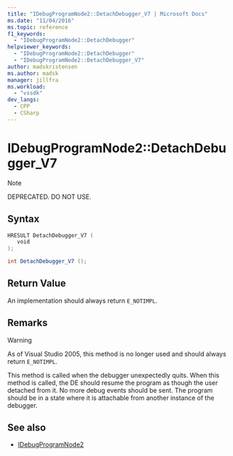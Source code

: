 ```yaml
---
title: "IDebugProgramNode2::DetachDebugger_V7 | Microsoft Docs"
ms.date: "11/04/2016"
ms.topic: reference
f1_keywords:
  - "IDebugProgramNode2::DetachDebugger"
helpviewer_keywords:
  - "IDebugProgramNode2::DetachDebugger"
  - "IDebugProgramNode2::DetachDebugger_V7"
author: madskristensen
ms.author: madsk
manager: jillfra
ms.workload:
  - "vssdk"
dev_langs:
  - CPP
  - CSharp
---
```

# IDebugProgramNode2::DetachDebugger_V7

> [!Note]
> DEPRECATED. DO NOT USE.

## Syntax

```cpp
HRESULT DetachDebugger_V7 (
   void 
);
```

```csharp
int DetachDebugger_V7 ();
```

## Return Value

An implementation should always return `E_NOTIMPL`.

## Remarks

> [!WARNING]
> As of Visual Studio 2005, this method is no longer used and should always return `E_NOTIMPL`.

This method is called when the debugger unexpectedly quits. When this method is called, the DE should resume the program as though the user detached from it. No more debug events should be sent. The program should be in a state where it is attachable from another instance of the debugger.

## See also

- [IDebugProgramNode2](../../../extensibility/debugger/reference/idebugprogramnode2.md)